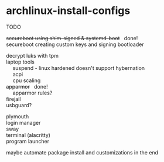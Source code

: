 # archlinux-install-configs

TODO <br/>

~~secureboot using shim-signed & systemd-boot~~ &nbsp; done! <br />
secureboot creating custom keys and signing bootloader <br />

decrypt luks with tpm <br />
laptop tools <br />
   &emsp; suspend - linux hardened doesn't support hybernation <br />
   &emsp; acpi <br />
   &emsp; cpu scaling <br />
~~apparmor~~ &nbsp; done! <br />
   &emsp; apparmor rules? <br />
firejail <br />
usbguard? <br >

plymouth <br />
login manager <br />
sway <br />
   terminal (alacritty) <br />
   program launcher <br />


maybe automate package install and customizations in the end
